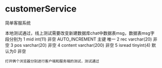# customerService
简单客服系统

本地测试通过，线上测试需要改变新建数据库chat中数据表msg，数据表msg字段分别为
	1	mid	int(11)	非空 AUTO_INCREMENT	主键 唯一 
	2	rec	varchar(20)	非空
	3	pos	varchar(20)	非空
	4	content	varchar(200) 非空
	5	isread	tinyint(4) 默认为0 非空
	
	打开俩个浏览器分别进行客户端和服务端的测试，测试通过
